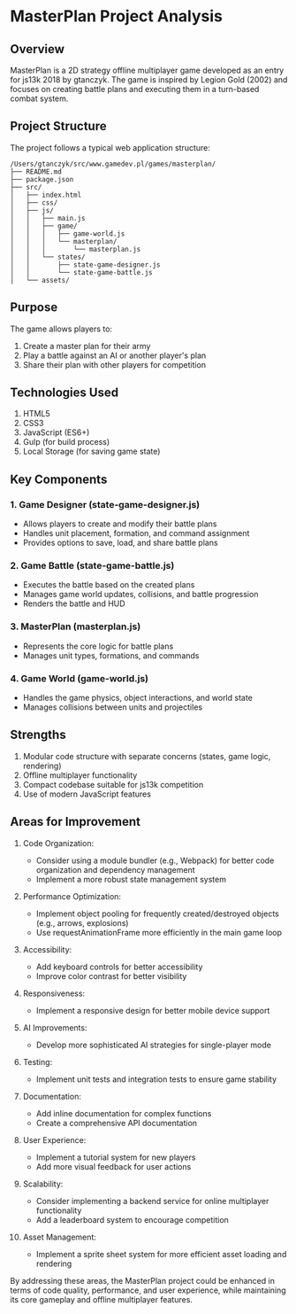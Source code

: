 # MasterPlan Project Analysis

## Overview
MasterPlan is a 2D strategy offline multiplayer game developed as an entry for js13k 2018 by gtanczyk. The game is inspired by Legion Gold (2002) and focuses on creating battle plans and executing them in a turn-based combat system.

## Project Structure
The project follows a typical web application structure:

```
/Users/gtanczyk/src/www.gamedev.pl/games/masterplan/
├── README.md
├── package.json
├── src/
│   ├── index.html
│   ├── css/
│   ├── js/
│   │   ├── main.js
│   │   ├── game/
│   │   │   ├── game-world.js
│   │   │   └── masterplan/
│   │   │       └── masterplan.js
│   │   └── states/
│   │       ├── state-game-designer.js
│   │       └── state-game-battle.js
│   └── assets/
```

## Purpose
The game allows players to:
1. Create a master plan for their army
2. Play a battle against an AI or another player's plan
3. Share their plan with other players for competition

## Technologies Used
1. HTML5
2. CSS3
3. JavaScript (ES6+)
4. Gulp (for build process)
5. Local Storage (for saving game state)

## Key Components

### 1. Game Designer (state-game-designer.js)
- Allows players to create and modify their battle plans
- Handles unit placement, formation, and command assignment
- Provides options to save, load, and share battle plans

### 2. Game Battle (state-game-battle.js)
- Executes the battle based on the created plans
- Manages game world updates, collisions, and battle progression
- Renders the battle and HUD

### 3. MasterPlan (masterplan.js)
- Represents the core logic for battle plans
- Manages unit types, formations, and commands

### 4. Game World (game-world.js)
- Handles the game physics, object interactions, and world state
- Manages collisions between units and projectiles

## Strengths
1. Modular code structure with separate concerns (states, game logic, rendering)
2. Offline multiplayer functionality
3. Compact codebase suitable for js13k competition
4. Use of modern JavaScript features

## Areas for Improvement

1. Code Organization:
   - Consider using a module bundler (e.g., Webpack) for better code organization and dependency management
   - Implement a more robust state management system

2. Performance Optimization:
   - Implement object pooling for frequently created/destroyed objects (e.g., arrows, explosions)
   - Use requestAnimationFrame more efficiently in the main game loop

3. Accessibility:
   - Add keyboard controls for better accessibility
   - Improve color contrast for better visibility

4. Responsiveness:
   - Implement a responsive design for better mobile device support

5. AI Improvements:
   - Develop more sophisticated AI strategies for single-player mode

6. Testing:
   - Implement unit tests and integration tests to ensure game stability

7. Documentation:
   - Add inline documentation for complex functions
   - Create a comprehensive API documentation

8. User Experience:
   - Implement a tutorial system for new players
   - Add more visual feedback for user actions

9. Scalability:
   - Consider implementing a backend service for online multiplayer functionality
   - Add a leaderboard system to encourage competition

10. Asset Management:
    - Implement a sprite sheet system for more efficient asset loading and rendering

By addressing these areas, the MasterPlan project could be enhanced in terms of code quality, performance, and user experience, while maintaining its core gameplay and offline multiplayer features.